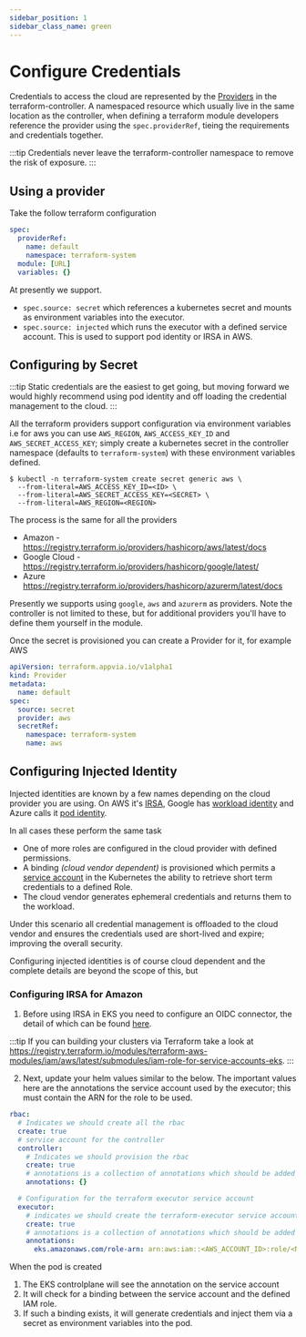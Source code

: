 ```yaml
---
sidebar_position: 1
sidebar_class_name: green
---
```

# Configure Credentials

Credentials to access the cloud are represented by the [Providers](docs/reference/providers.terraform.appvia.io.md) in the terraform-controller. A namespaced resource which usually live in the same location as the controller, when defining a terraform module developers reference the provider using the `spec.providerRef`, tieing the requirements and credentials together.

:::tip
Credentials never leave the terraform-controller namespace to remove the risk of exposure.
:::

## Using a provider

Take the follow terraform configuration

```YAML
spec:
  providerRef:
    name: default
    namespace: terraform-system
  module: [URL]
  variables: {}

```

At presently we support.

* `spec.source: secret` which references a kubernetes secret and mounts as environment variables into the executor.
* `spec.source: injected` which runs the executor with a defined service account. This is used to support pod identity or IRSA in AWS.

## Configuring by Secret

:::tip
Static credentials are the easiest to get going, but moving forward we would highly recommend using pod identity and off loading the credential management to the cloud.
:::

All the terraform providers support configuration via environment variables i.e for aws you can use `AWS_REGION`, `AWS_ACCESS_KEY_ID` and `AWS_SECRET_ACCESS_KEY`; simply create a kubernetes secret in the controller namespace (defaults to `terraform-system`) with these environment variables defined.

```shell
$ kubectl -n terraform-system create secret generic aws \
  --from-literal=AWS_ACCESS_KEY_ID=<ID> \
  --from-literal=AWS_SECRET_ACCESS_KEY=<SECRET> \
  --from-literal=AWS_REGION=<REGION>
```

The process is the same for all the providers

* Amazon - https://registry.terraform.io/providers/hashicorp/aws/latest/docs
* Google Cloud - https://registry.terraform.io/providers/hashicorp/google/latest/
* Azure https://registry.terraform.io/providers/hashicorp/azurerm/latest/docs

Presently we supports using `google`, `aws` and `azurerm` as providers. Note the controller is not limited to these, but for additional providers you'll have to define them yourself in the module.

Once the secret is provisioned you can create a Provider for it, for example AWS

```YAML
apiVersion: terraform.appvia.io/v1alpha1
kind: Provider
metadata:
  name: default
spec:
  source: secret
  provider: aws
  secretRef:
    namespace: terraform-system
    name: aws
```

## Configuring Injected Identity

Injected identities are known by a few names depending on the cloud provider you are using. On AWS it's [IRSA](https://docs.aws.amazon.com/emr/latest/EMR-on-EKS-DevelopmentGuide/setting-up-enable-IAM.html), Google has [workload identity](https://cloud.google.com/kubernetes-engine/docs/how-to/workload-identity) and Azure calls it [pod identity](https://docs.microsoft.com/en-us/azure/aks/use-azure-ad-pod-identity).

In all cases these perform the same task

* One of more roles are configured in the cloud provider with defined permissions.
* A binding _(cloud vendor dependent)_ is provisioned which permits a [service account](https://kubernetes.io/docs/tasks/configure-pod-container/configure-service-account/) in the Kubernetes the ability to retrieve short term credentials to a defined Role.
* The cloud vendor generates ephemeral credentials and returns them to the workload.

Under this scenario all credential management is offloaded to the cloud vendor and ensures the credentials used are short-lived and expire; improving the overall security.

Configuring injected identities is of course cloud dependent and the complete details are beyond the scope of this, but

### Configuring IRSA for Amazon

1. Before using IRSA in EKS you need to configure an OIDC connector, the detail of which can be found [here](https://docs.aws.amazon.com/eks/latest/userguide/iam-roles-for-service-accounts-technical-overview.html).

:::tip
If you can building your clusters via Terraform take a look at https://registry.terraform.io/modules/terraform-aws-modules/iam/aws/latest/submodules/iam-role-for-service-accounts-eks.
:::

2. Next, update your helm values similar to the below. The important values here are the annotations the service account used by the executor; this must contain the ARN for the role to be used.

```YAML
rbac:
  # Indicates we should create all the rbac
  create: true
  # service account for the controller
  controller:
    # Indicates we should provision the rbac
    create: true
    # annotations is a collection of annotations which should be added
    annotations: {}

  # Configuration for the terraform executor service account
  executor:
    # indicates we should create the terraform-executor service account
    create: true
    # annotations is a collection of annotations which should be added
    annotations:
      eks.amazonaws.com/role-arn: arn:aws:iam::<AWS_ACCOUNT_ID>:role/<NAME_OF_ROLE>
```

When the pod is created

1. The EKS controlplane will see the annotation on the service account
2. It will check for a binding between the service account and the defined IAM role.
3. If such a binding exists, it will generate credentials and inject them via a secret as environment variables into the pod.

